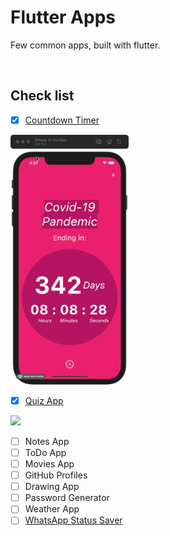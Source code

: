 # Flutter Apps
Few common apps, built with flutter. 

<br/>


## Check list
- [X] [Countdown Timer](countdown_timer)
<img height="400" src="countdown_timer/demo.gif"/>

- [X] [Quiz App](quiz_app)
<img height="400" src="quiz_app/demo.gif"/>

- [ ] Notes App
- [ ] ToDo App
- [ ] Movies App
- [ ] GitHub Profiles
- [ ] Drawing App
- [ ] Password Generator
- [ ] Weather App
- [ ] [WhatsApp Status Saver](whatsapp_status_saver)
